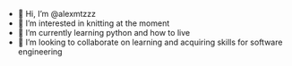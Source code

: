 - 👋 Hi, I’m @alexmtzzz
- 👀 I’m interested in knitting at the moment
- 🌱 I’m currently learning python and how to live
- 💞️ I’m looking to collaborate on learning and acquiring skills for software engineering

<!---
alexmtzzz/alexmtzzz is a ✨ special ✨ repository because its `README.md` (this file) appears on your GitHub profile.
You can click the Preview link to take a look at your changes.
--->
